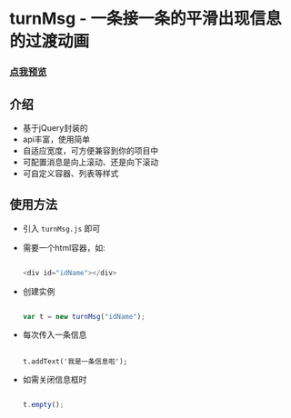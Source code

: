 # turnMsg - 一条接一条的平滑出现信息的过渡动画

### [点我预览](https://wanghairong-i.github.io/turnPrepend/)

## 介绍

-   基于jQuery封装的
-   api丰富，使用简单
-   自适应宽度，可方便兼容到你的项目中
-   可配置消息是向上滚动、还是向下滚动
-   可自定义容器、列表等样式

## 使用方法

-   引入 `turnMsg.js` 即可

-   需要一个html容器，如:
    ```javascript

    <div id="idName"></div>

    ```

-   创建实例
    ```javascript

    var t = new turnMsg("idName");

    ```

-   每次传入一条信息
    ```javascrpt

    t.addText('我是一条信息啦');

    ```
      
-   如需关闭信息框时
    ```javascript

    t.empty();

    ```
